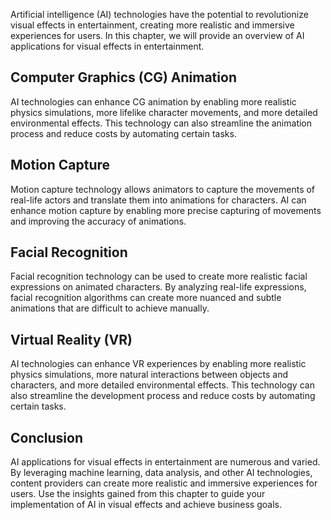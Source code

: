 
Artificial intelligence (AI) technologies have the potential to revolutionize visual effects in entertainment, creating more realistic and immersive experiences for users. In this chapter, we will provide an overview of AI applications for visual effects in entertainment.

Computer Graphics (CG) Animation
--------------------------------

AI technologies can enhance CG animation by enabling more realistic physics simulations, more lifelike character movements, and more detailed environmental effects. This technology can also streamline the animation process and reduce costs by automating certain tasks.

Motion Capture
--------------

Motion capture technology allows animators to capture the movements of real-life actors and translate them into animations for characters. AI can enhance motion capture by enabling more precise capturing of movements and improving the accuracy of animations.

Facial Recognition
------------------

Facial recognition technology can be used to create more realistic facial expressions on animated characters. By analyzing real-life expressions, facial recognition algorithms can create more nuanced and subtle animations that are difficult to achieve manually.

Virtual Reality (VR)
--------------------

AI technologies can enhance VR experiences by enabling more realistic physics simulations, more natural interactions between objects and characters, and more detailed environmental effects. This technology can also streamline the development process and reduce costs by automating certain tasks.

Conclusion
----------

AI applications for visual effects in entertainment are numerous and varied. By leveraging machine learning, data analysis, and other AI technologies, content providers can create more realistic and immersive experiences for users. Use the insights gained from this chapter to guide your implementation of AI in visual effects and achieve business goals.
